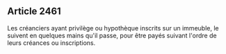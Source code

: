 Article 2461
----
Les créanciers ayant privilège ou hypothèque inscrits sur un immeuble, le
suivent en quelques mains qu'il passe, pour être payés suivant l'ordre de leurs
créances ou inscriptions.
